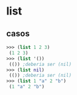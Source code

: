 # list

## casos
```clojure
>>> (list 1 2 3)
 (1 2 3)
>>> (list '())
 (()) ;deberia ser (nil)
>>> (list nil)
 (()) ;deberia ser (nil)
>>> (list 1 "a" 2 "b")
 (1 "a" 2 "b")
```